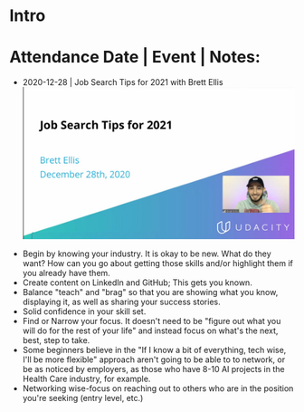 # Intro 

# Attendance Date | Event | Notes: 
* 2020-12-28  | Job Search Tips for 2021 with Brett Ellis
![2021-job-search-tips](https://github.com/EO4wellness/leary-leerie/blob/master/images/2021-job-search-tips.jpg)
- Begin by knowing your industry.  It is okay to be new.  What do they want?  How can you go about getting those skills and/or highlight them if you already have them.
- Create content on LinkedIn and GitHub; This gets you known. 
- Balance "teach" and "brag" so that you are showing what you know, displaying it, as well as sharing your success stories. 
- Solid confidence in your skill set. 
- Find or Narrow your focus. It doesn't need to be "figure out what you will do for the rest of your life" and instead focus on what's the next, best, step to take. 
- Some beginners believe in the "If I know a bit of everything, tech wise, I'll be more flexible" approach aren't going to be able to to network, or be as noticed by employers, as those who have 8-10 AI projects in the Health Care industry, for example. 
- Networking wise-focus on reaching out to others who are in the position you're seeking (entry level, etc.) 

